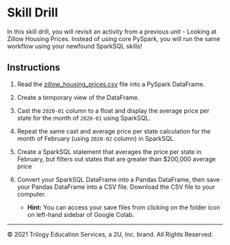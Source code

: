 # Skill Drill

In this skill drill, you will revisit an activity from a previous unit - Looking at Zillow Housing Prices. Instead of using core PySpark, you will run the same workflow using your newfound SparkSQL skills!

## Instructions


1. Read the [zillow_housing_prices.csv](https://2u-data-curriculum-team.s3.amazonaws.com/dataviz-netflix/unit-7/zillow_housing_prices.csv) file into a PySpark DataFrame.

2. Create a temporary view of the DataFrame.

3. Cast the `2020-01` column to a float and display the average price per state for the month of `2020-01` using SparkSQL.

4. Repeat the same cast and average price per state calculation for the month of February (using `2020-02` column) in SparkSQL.

5. Create a SparkSQL statement that averages the price per state in February, but filters out states that are greater than $200,000 average price

6. Convert your SparkSQL DataFrame into a Pandas DataFrame, then save your Pandas DataFrame into a CSV file. Download the CSV file to your computer.

     * **Hint:** You can access your save files from clicking on the folder icon on left-hand sidebar of Google Colab.

---

© 2021 Trilogy Education Services, a 2U, Inc. brand. All Rights Reserved.
